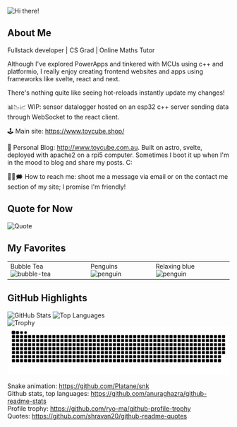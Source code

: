 ![Hi there!](https://github.com/user-attachments/assets/48709d99-8461-4ddd-9d78-35d14d1643a7)
## About Me
Fullstack developer | CS Grad | Online Maths Tutor

Although I've explored PowerApps and tinkered with MCUs using c++ and platformio, I really enjoy creating frontend websites and apps using frameworks like svelte, react and next.  

There's nothing quite like seeing hot-reloads instantly update my changes!  

📊📉📈 WIP: sensor datalogger hosted on an esp32 c++ server sending data through WebSocket to the react client.  

🕹️ Main site: https://www.toycube.shop/  

🍁 Personal Blog: http://www.toycube.com.au. 
Built on astro, svelte, deployed with apache2 on a rpi5 computer. Sometimes I boot it up when I'm in the mood to blog and share my posts. C:

💭💬🗯️ How to reach me: shoot me a message via email or on the contact me section of my site; I promise I'm friendly!  

## Quote for Now
![Quote](https://github-readme-quotes-bay.vercel.app/quote)  

## My Favorites
<table>
  <tr>
    <td>
      Bubble Tea
      <img src="https://github.com/user-attachments/assets/429bdeb3-2130-4a45-972d-ec30a882f3fe" alt="bubble-tea" width="150"/>
    </td>
    <td>
      Penguins
      <img src="https://github.com/user-attachments/assets/eb173be3-c499-4699-8549-381fe9900582" alt="penguin" width="150"/>
    </td>
    <td>
      Relaxing blue
      <img src="https://github.com/user-attachments/assets/ff789cbc-f325-4355-a7f9-9e18cb3998b6" alt="penguin" width="150"/>
    </td>
  </tr>
</table>

## GitHub Highlights  
![GitHub Stats](https://github-readme-stats.vercel.app/api?username=rashidarudino&show_icons=true&hide_title=true&count_private=true&hide=prs)
![Top Languages](https://github-readme-stats.vercel.app/api/top-langs/?username=rashidarudino&hide=html&layout=compact)  
![Trophy](https://github-profile-trophy.vercel.app/?username=rashidarudino&row=1&column=7)  
![Snake animation](https://raw.githubusercontent.com/rashidarudino/rashidarudino/output/github-contribution-grid-snake.svg) 

Snake animation: https://github.com/Platane/snk  
Github stats, top languages: https://github.com/anuraghazra/github-readme-stats  
Profile trophy: https://github.com/ryo-ma/github-profile-trophy  
Quotes: https://github.com/shravan20/github-readme-quotes
